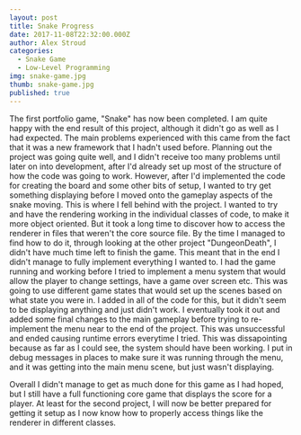 ```yaml
---
layout: post
title: Snake Progress
date: 2017-11-08T22:32:00.000Z
author: Alex Stroud
categories:
  - Snake Game
  - Low-Level Programming
img: snake-game.jpg
thumb: snake-game.jpg
published: true
---
```


The first portfolio game, "Snake" has now been completed. I am quite happy with the end result of this project, although it didn't go as well as I had expected. The main problems experienced with this came from the fact that it was a new framework that I hadn't used before.
Planning out the project was going quite well, and I didn't receive too many problems until later on into development, after I'd already set up most of the structure of how the code was going to work. However, after I'd implemented the code for creating the board and some other bits of setup, I wanted to try get something displaying before I moved onto the gameplay aspects of the snake moving. This is where I fell behind with the project. I wanted to try and have the rendering working in the individual classes of code, to make it more object oriented. But it took a long time to discover how to access the renderer in files that weren't the core source file. By the time I managed to find how to do it, through looking at the other project "DungeonDeath", I didn't have much time left to finish the game. This meant that in the end I didn't manage to fully implement everything I wanted to. I had the game running and working before I tried to implement a menu system that would allow the player to change settings, have a game over screen etc. This was going to use different game states that would set up the scenes based on what state you were in. I added in all of the code for this, but it didn't seem to be displaying anything and just didn't work. I eventually took it out and added some final changes to the main gameplay before trying to re-implement the menu near to the end of the project. This was unsuccessful and ended causing runtime errors everytime I tried. This was dissapointing because as far as I could see, the system should have been working. I put in debug messages in places to make sure it was running through the menu, and it was getting into the main menu scene, but just wasn't displaying.

Overall I didn't manage to get as much done for this game as I had hoped, but I still have a full functioning core game that displays the score for a player. At least for the second project, I will now be better prepared for getting it setup as I now know how to properly access things like the renderer in different classes.
